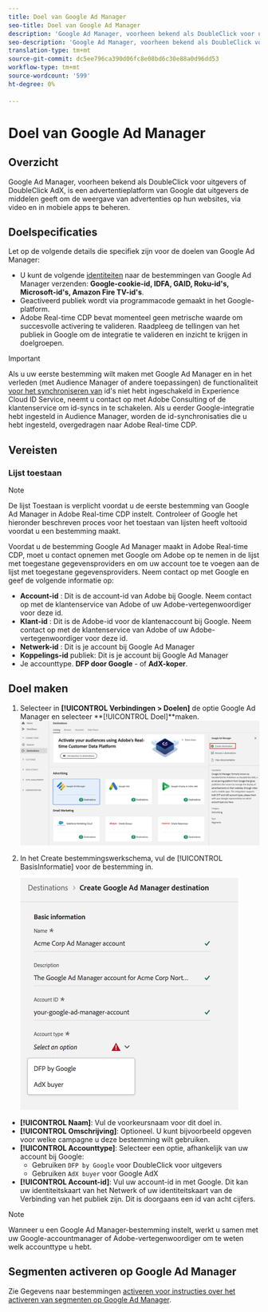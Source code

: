 ```yaml
---
title: Doel van Google Ad Manager
seo-title: Doel van Google Ad Manager
description: 'Google Ad Manager, voorheen bekend als DoubleClick voor uitgevers of DoubleClick AdX, is een advertentieplatform van Google dat uitgevers de middelen geeft om de weergave van advertenties op hun websites, via video en in mobiele apps te beheren. '
seo-description: 'Google Ad Manager, voorheen bekend als DoubleClick voor uitgevers of DoubleClick AdX, is een advertentieplatform van Google dat uitgevers de middelen geeft om de weergave van advertenties op hun websites, via video en in mobiele apps te beheren. '
translation-type: tm+mt
source-git-commit: dc5ee796ca390d06fc8e08bd6c30e88a0d96dd53
workflow-type: tm+mt
source-wordcount: '599'
ht-degree: 0%

---
```



# Doel van Google Ad Manager

## Overzicht

Google Ad Manager, voorheen bekend als DoubleClick voor uitgevers of DoubleClick AdX, is een advertentieplatform van Google dat uitgevers de middelen geeft om de weergave van advertenties op hun websites, via video en in mobiele apps te beheren.

## Doelspecificaties

Let op de volgende details die specifiek zijn voor de doelen van Google Ad Manager:

* U kunt de volgende [identiteiten](../../identity-service/namespaces.md) naar de bestemmingen van Google Ad Manager verzenden: **Google-cookie-id, IDFA, GAID, Roku-id&#39;s, Microsoft-id&#39;s, Amazon Fire TV-id&#39;s**.
* Geactiveerd publiek wordt via programmacode gemaakt in het Google-platform.
* Adobe Real-time CDP bevat momenteel geen metrische waarde om succesvolle activering te valideren. Raadpleeg de tellingen van het publiek in Google om de integratie te valideren en inzicht te krijgen in doelgroepen.

>[!IMPORTANT]
>
>Als u uw eerste bestemming wilt maken met Google Ad Manager en in het verleden (met Audience Manager of andere toepassingen) de functionaliteit [voor het synchroniseren van](https://docs.adobe.com/content/help/en/id-service/using/id-service-api/methods/idsync.html) id&#39;s niet hebt ingeschakeld in Experience Cloud ID Service, neemt u contact op met Adobe Consulting of de klantenservice om id-syncs in te schakelen. Als u eerder Google-integratie hebt ingesteld in Audience Manager, worden de id-synchronisaties die u hebt ingesteld, overgedragen naar Adobe Real-time CDP.

## Vereisten

### Lijst toestaan

>[!NOTE]
>
>De lijst Toestaan is verplicht voordat u de eerste bestemming van Google Ad Manager in Adobe Real-time CDP instelt. Controleer of Google het hieronder beschreven proces voor het toestaan van lijsten heeft voltooid voordat u een bestemming maakt.

Voordat u de bestemming Google Ad Manager maakt in Adobe Real-time CDP, moet u contact opnemen met Google om Adobe op te nemen in de lijst met toegestane gegevensproviders en om uw account toe te voegen aan de lijst met toegestane gegevensproviders. Neem contact op met Google en geef de volgende informatie op:

* **Account-id** : Dit is de account-id van Adobe bij Google. Neem contact op met de klantenservice van Adobe of uw Adobe-vertegenwoordiger voor deze id.
* **Klant-id** : Dit is de Adobe-id voor de klantenaccount bij Google. Neem contact op met de klantenservice van Adobe of uw Adobe-vertegenwoordiger voor deze id.
* **Netwerk-id** : Dit is je account bij Google Ad Manager
* **Koppelings-id** publiek: Dit is je account bij Google Ad Manager
* Je accounttype. **DFP door Google** - of **AdX-koper**.

## Doel maken

1. Selecteer in **[!UICONTROL Verbindingen > Doelen]** de optie Google Ad Manager en selecteer **[!UICONTROL Doel]**maken.
   ![Doel van Google Ad Manager verbinden](/help/rtcdp/destinations/assets/google-1-destination.png)

2. In het Create bestemmingswerkschema, vul de [!UICONTROL BasisInformatie] voor de bestemming in. <br>

   ![Basisinformatie Google Ad Manager](/help/rtcdp/destinations/assets/google-1-basic-information.png)
* **[!UICONTROL Naam]**: Vul de voorkeursnaam voor dit doel in.
* **[!UICONTROL Omschrijving]**: Optioneel. U kunt bijvoorbeeld opgeven voor welke campagne u deze bestemming wilt gebruiken.
* **[!UICONTROL Accounttype]**: Selecteer een optie, afhankelijk van uw account bij Google:
   * Gebruiken `DFP by Google` voor DoubleClick voor uitgevers
   * Gebruiken `AdX buyer` voor Google AdX
* **[!UICONTROL Account-id]**: Vul uw account-id in met Google. Dit kan uw identiteitskaart van het Netwerk of uw identiteitskaart van de Verbinding van het publiek zijn. Dit is doorgaans een id van acht cijfers.

>[!NOTE]
>
>Wanneer u een Google Ad Manager-bestemming instelt, werkt u samen met uw Google-accountmanager of Adobe-vertegenwoordiger om te weten welk accounttype u hebt.

## Segmenten activeren op Google Ad Manager

Zie Gegevens naar bestemmingen [activeren voor instructies over het activeren van segmenten op Google Ad Manager](/help/rtcdp/destinations/activate-destinations.md).